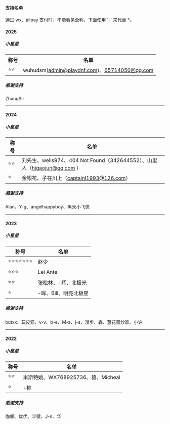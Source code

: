 #### 支持名单

通过 wx、alipay 支付时，不能看见全称，下面使用 '-' 来代替 *。



#### 2025

##### 小星星


| 称号 | 名单                                        |
| ---- | ------------------------------------------- |
| ⭐⭐   | wuhudsm(admin@playdnf.com)、65714050@qq.com |



##### 感谢支持

ZhangSir

---



#### 2024

##### 小星星


| 称号 | 名单 |
| ------------- | -------------------------------- |
| ⭐⭐ | 刘先生、wells974、404 Not Found（342644552）、山里人（higaojun@qq.com ） |
| ⭐    | 金银花、子在川上（captainl1993@126.com） |



##### 感谢支持

Alan、Y-g、angelhappyboy、黑天小飞侠

---



#### 2023

##### 小星星


| 称号 | 名单 |
| ------------- | -------------------------------- |
| ⭐⭐⭐⭐⭐⭐⭐ | 赵少 |
| ⭐⭐⭐ | Lei Ante |
| ⭐⭐ | 张松林、-辉、北极光 |
| ⭐    | -晖、Bill、明亮北极星        |




##### 感谢支持 

butxx、玩皮猫、v-v、b-e、M-a、j-s、漫步、森、葱花蛋炒饭、小许

---




#### 2022

##### 小星星

| 称号 | 名单 |
| ------------- | -------------------------------- |
| ⭐⭐ | 米斯特姚、WX768925736、猿、Micheal |
| ⭐    | -称                              |




##### 感谢支持 

咖喱、优优、半壁、J-n、华